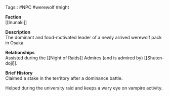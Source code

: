 Tags:: #NPC #werewolf #night

**Faction**  
[[Inunaki]]

**Description**  
The dominant and food-motivated leader of a newly arrived werewolf pack in Osaka.

**Relationships**  
Assisted during the [[Night of Raids]]
Admires (and is admired by) [[Shuten-doji]].  

**Brief History**  
Claimed a stake in the territory after a dominance battle.

Helped during the university raid and keeps a wary eye on vampire activity.
